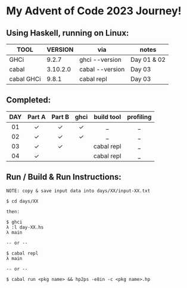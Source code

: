 # My Advent of Code 2023 Journey!

## Using Haskell, running on Linux:

| TOOL       | VERSION  | via             | notes       |
| ---------- | -------- | --------------- | ----------- |
| GHCi       | 9.2.7    | ghci --version  | Day 01 & 02 |
| cabal      | 3.10.2.0 | cabal --version | Day 03      |
| cabal GHCi | 9.8.1    | cabal repl      | Day 03      |

## Completed: 

| DAY | Part A  | Part B  | ghci    | build tool | profiling |
| :-: | :-----: | :-----: | :-----: | :--------: | :-------: |
| 01  | &check; | &check; | &check; | _          | _         |
| 02  | &check; | &check; | &check; | _          | _         |
| 03  | &check; | &check; |         | cabal repl | _         |
| 04  | &check; |         |         | cabal repl | _         |

## Run / Build & Run Instructions:

```text
NOTE: copy & save input data into days/XX/input-XX.txt

$ cd days/XX

then:

$ ghci
λ :l day-XX.hs
λ main

-- or --

$ cabal repl
λ main

-- or --

$ cabal run <pkg name> && hp2ps -e8in -c <pkg name>.hp
```
